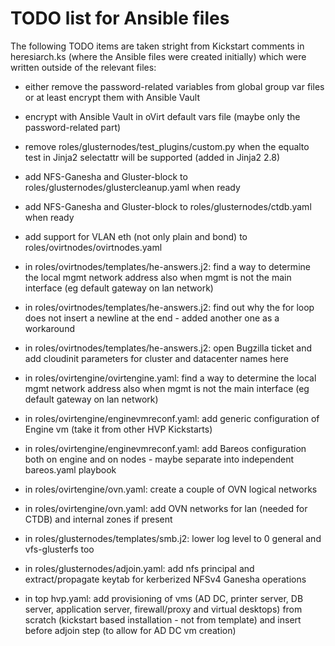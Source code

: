 # TODO list for Ansible files

The following TODO items are taken stright from Kickstart comments in heresiarch.ks (where the Ansible files were created initially) which were written outside of the relevant files:

* either remove the password-related variables from global group var files or at least encrypt them with Ansible Vault

* encrypt with Ansible Vault in oVirt default vars file (maybe only the password-related part)

* remove roles/glusternodes/test_plugins/custom.py when the equalto test in Jinja2 selectattr will be supported (added in Jinja2 2.8)

* add NFS-Ganesha and Gluster-block to roles/glusternodes/glustercleanup.yaml when ready

* add NFS-Ganesha and Gluster-block to roles/glusternodes/ctdb.yaml when ready

* add support for VLAN eth (not only plain and bond) to roles/ovirtnodes/ovirtnodes.yaml

* in roles/ovirtnodes/templates/he-answers.j2: find a way to determine the local mgmt network address also when mgmt is not the main interface (eg default gateway on lan network)

* in roles/ovirtnodes/templates/he-answers.j2: find out why the for loop does not insert a newline at the end - added another one as a workaround

* in roles/ovirtnodes/templates/he-answers.j2: open Bugzilla ticket and add cloudinit parameters for cluster and datacenter names here

* in roles/ovirtengine/ovirtengine.yaml: find a way to determine the local mgmt network address also when mgmt is not the main interface (eg default gateway on lan network)

* in roles/ovirtengine/enginevmreconf.yaml: add generic configuration of Engine vm (take it from other HVP Kickstarts)

* in roles/ovirtengine/enginevmreconf.yaml: add Bareos configuration both on engine and on nodes - maybe separate into independent bareos.yaml playbook

* in roles/ovirtengine/ovn.yaml: create a couple of OVN logical networks

* in roles/ovirtengine/ovn.yaml: add OVN networks for lan (needed for CTDB) and internal zones if present

* in roles/glusternodes/templates/smb.j2: lower log level to 0 general and vfs-glusterfs too

* in roles/glusternodes/adjoin.yaml: add nfs principal and extract/propagate keytab for kerberized NFSv4 Ganesha operations

* in top hvp.yaml: add provisioning of vms (AD DC, printer server, DB server, application server, firewall/proxy and virtual desktops) from scratch (kickstart based installation - not from template) and insert before adjoin step (to allow for AD DC vm creation)


